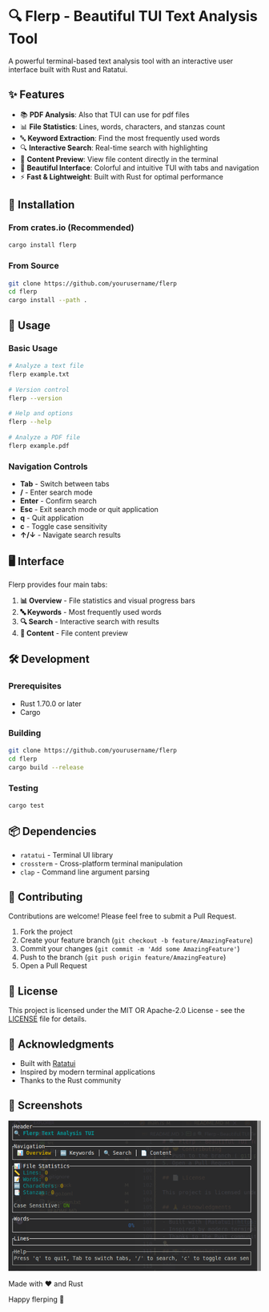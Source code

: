 # 🔍 Flerp - Beautiful TUI Text Analysis Tool

A powerful terminal-based text analysis tool with an interactive user interface built with Rust and Ratatui.

## ✨ Features

- 📚 **PDF Analysis**: Also that TUI can use for pdf files
- 📊 **File Statistics**: Lines, words, characters, and stanzas count
- 🔤 **Keyword Extraction**: Find the most frequently used words
- 🔍 **Interactive Search**: Real-time search with highlighting
- 📄 **Content Preview**: View file content directly in the terminal
- 🎨 **Beautiful Interface**: Colorful and intuitive TUI with tabs and navigation
- ⚡ **Fast & Lightweight**: Built with Rust for optimal performance

## 🚀 Installation

### From crates.io (Recommended)

```bash
cargo install flerp
```

### From Source

```bash
git clone https://github.com/yourusername/flerp
cd flerp
cargo install --path .
```

## 📖 Usage

### Basic Usage

```bash
# Analyze a text file
flerp example.txt
```

```bash
# Version control
flerp --version
```

```bash
# Help and options
flerp --help
```

```bash
# Analyze a PDF file
flerp example.pdf
```

### Navigation Controls

- **Tab** - Switch between tabs
- **/** - Enter search mode
- **Enter** - Confirm search
- **Esc** - Exit search mode or quit application
- **q** - Quit application
- **c** - Toggle case sensitivity
- **↑/↓** - Navigate search results

## 🖥️ Interface

Flerp provides four main tabs:

1. **📊 Overview** - File statistics and visual progress bars
2. **🔤 Keywords** - Most frequently used words
3. **🔍 Search** - Interactive search with results
4. **📄 Content** - File content preview

## 🛠️ Development

### Prerequisites

- Rust 1.70.0 or later
- Cargo

### Building

```bash
git clone https://github.com/yourusername/flerp
cd flerp
cargo build --release
```

### Testing

```bash
cargo test
```

## 📦 Dependencies

- `ratatui` - Terminal UI library
- `crossterm` - Cross-platform terminal manipulation
- `clap` - Command line argument parsing

## 🤝 Contributing

Contributions are welcome! Please feel free to submit a Pull Request.

1. Fork the project
2. Create your feature branch (`git checkout -b feature/AmazingFeature`)
3. Commit your changes (`git commit -m 'Add some AmazingFeature'`)
4. Push to the branch (`git push origin feature/AmazingFeature`)
5. Open a Pull Request

## 📄 License

This project is licensed under the MIT OR Apache-2.0 License - see the [LICENSE](LICENSE) file for details.

## 🙏 Acknowledgments

- Built with [Ratatui](https://github.com/ratatui-org/ratatui)
- Inspired by modern terminal applications
- Thanks to the Rust community

## 📸 Screenshots

![Flerp](flerpSS.png)

Made with ❤️ and Rust

Happy flerping 🎉
